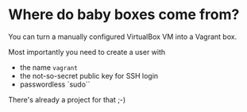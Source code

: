 # Where do baby boxes come from?

You can turn a manually configured VirtualBox VM into a Vagrant box.

Most importantly you need to create a user with

* the name `vagrant`
* the not-so-secret public key for SSH login
* passwordless `sudo``

There's already a project for that ;-)
